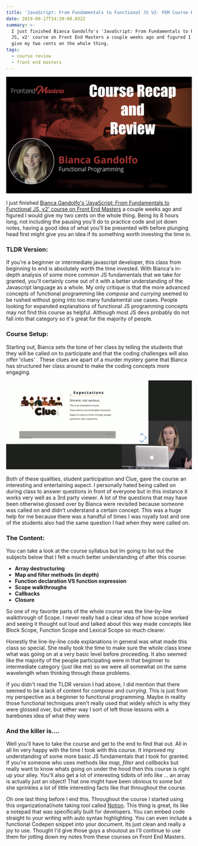 ```yaml
---
title: 'JavaScript: From Fundamentals to Functional JS V2- FEM Course Review'
date: 2019-09-17T14:39:08.032Z
summary: >-
  I just finished Bianca Gandolfo's 'JavaScript: From Fundamentals to Functional
  JS, v2' course on Front End Masters a couple weeks ago and figured I would
  give my two cents on the whole thing.
tags:
  - course review
  - front end masters
---
```

![cover_photo](/static/img/1_cover.png "cover photo")

<p>I just finished <a href="https://frontendmasters.com/courses/js-fundamentals-functional-v2/">Bianca Gandolfo's 'JavaScript: From Fundamentals to Functional JS, v2' course on Front End Masters</a> a couple weeks ago and figured I would give my two cents on the whole thing. Being its 8 hours long, not including the pausing you'll do to practice code and jot down notes, having a good idea of what you'll be presented with before plunging head first might give you an idea if its something worth investing the time in. </p>

<h3>TLDR Version: </h3>

<p>If you're a beginner or intermediate javascript developer, this class from beginning to end is absolutely worth the time invested. With Bianca's in-depth analysis of some more common JS fundamentals that we take for granted, you'll certainly come out of it with a better understanding of the Javascript language as a whole.  My only critique is that the more advanced concepts of functional programming like <em>compose</em> and <em>currying</em> seemed to be rushed without going into too many fundamental use cases. People looking for expanded explanations of functional JS programming concepts may not find this course as helpful. Although most JS devs probably do not fall into that category so it's great for the majority of people. </p>

<h3>Course Setup:</h3>

<p>Starting out, Bianca sets the tone of her class by telling the students that they will be called on to participate and that the coding challenges will also offer 'clues' . These clues are apart of a murder mystery game that Bianca has structured her class around to make the coding concepts more engaging.</p>

![teacher_at_podium](/static/img/2_podium.png "Bianca teaching")

<p>Both of these qualities, student participation and Clue, gave the course an interesting and entertaining aspect. I personally hated being called on during class to answer questions in front of everyone but in this instance it works very well as a 3rd party viewer. A lot of the questions that may have been otherwise glossed over by Bianca were revisited because someone was called on and didn't understand a certain concept. This was a huge help for me because there was a handful of times I was royally lost and one of the students also had the same question I had when they were called on. </p>

<h3>The Content:</h3>

<p>You can take a look at the course syllabus but Im going to list out the subjects below that I felt a much better understanding of after this course:</p>

<ul><li><strong>Array destructuring</strong></li><li><strong>Map and filter methods (in depth)</strong></li><li><strong>Function declaration VS function expression</strong></li><li><strong>Scope walkthroughs</strong></li><li><strong>Callbacks</strong></li><li><strong>Closure</strong></li></ul>

<p>So one of my favorite parts of the whole course was the line-by-line walkthrough of Scope. I never really had a clear idea of how scope worked and seeing it thought out loud and talked about this way made concepts like  Block Scope, Function Scope and Lexical Scope so much clearer. </p>

<p>Honestly the line-by-line code explanations in general was what made this class so special. She really took the time to make sure the whole class knew  what was going on at a very basic level before proceeding. It also seemed like the majority of the people participating were in that beginner to intermediate category (just like me) so we were all somewhat on the same wavelength when thinking through these problems. </p>

<p>If you didn't read the TLDR version I had above, I did mention that there seemed to be a lack of content for <em>compose</em> and <em>currying</em>. This is just from my perspective as a beginner to functional programming. Maybe in reality those functional techniques aren't really used that widely which is why they were glossed over, but either way I sort of left those lessons with a barebones idea of what they were. </p>



<h3>And the killer is....</h3>



<p>Well you'll have to take the course and get to the end to find that out. All in all Im very happy with the time I took with this course. It improved my understanding of some more basic JS fundamentals that I took for granted. If you're someone who uses methods like <em>map, filter </em>and <em>callbacks</em> but really want to know whats going on under the hood then this course is right up your alley. You'll also get a lot of interesting tidbits of info like ... an array is actually just an object! That one might have been obvious to some but she sprinkles a lot of little interesting facts like that throughout the course. </p>



<p>Oh one last thing before I end this. Throughout the course I started using this organizational/note taking tool called <a href="https://www.notion.so/">Notion</a>. This thing is great, its like a notepad that was specifically built for developers. You can embed code straight to your writing with auto syntax highlighting. You can even include a functional Codepen snippet into your document. Its just clean and really a joy to use. Thought I'd give those guys a shoutout as I'll continue to use them for jotting down my notes from these courses on Front End Masters. </p>
